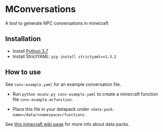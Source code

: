 # MConversations
A tool to generate NPC conversations in minecraft

## Installation
- Install [Python 3.7](https://www.python.org/downloads/release/python-379/)
- Install StrictYAML:
`pip install strictyaml==1.3.2`

## How to use
See `conv-example.yaml` for an  example conversation file.

- Run ```python mconv.py conv-example.yaml```
to create a minecraft function file `conv-example.mcfunction`.

- Place this file in your datapack under `<data-pack-name>/data/<namespace>/functions`.

See [this minecraft wiki page](https://minecraft.gamepedia.com/Data_Pack) for more info about data packs.
